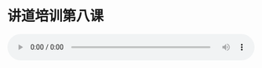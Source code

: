 # 讲道培训第八课

<audio style="width: 100%;" preload="false" controls controlslist="nodownload"><source src="//cdn.wechat.edu.pl/audio/mp3/old/26051.mp3" type="audio/mpeg">Your browser does not support the audio element.</audio>


